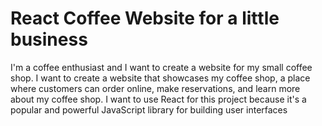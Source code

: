 # React Coffee Website for a little business
 I'm a coffee enthusiast and I want to create a website for my small coffee shop.
 I want to create a website that showcases my coffee shop, a place where customers can order online, make reservations, and learn more about my coffee shop.
 I want to use React for this project because it's a popular and powerful JavaScript library for building user interfaces